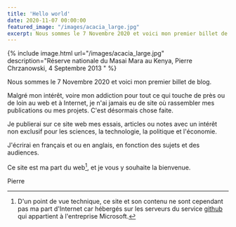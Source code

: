 ```yaml
---
title: 'Hello world'
date: 2020-11-07 00:00:00
featured_image: "/images/acacia_large.jpg"
excerpt: Nous sommes le 7 Novembre 2020 et voici mon premier billet de blog.
---
```


{% include image.html url="/images/acacia_large.jpg" description="Réserve nationale du Masai Mara au Kenya, Pierre Chrzanowski, 4 Septembre 2013 " %}

Nous sommes le 7 Novembre 2020 et voici mon premier billet de blog.

Malgré mon intérêt, voire mon addiction pour tout ce qui touche de près ou de loin au web et à Internet, je n'ai jamais eu de site où rassembler mes publications ou mes projets. C'est désormais chose faite.

Je publierai sur ce site web mes essais, articles ou notes avec un intérêt non exclusif pour les sciences, la technologie, la politique et l'économie. 

J'écrirai en français et ou en anglais, en fonction des sujets et des audiences.

Ce site est ma part du web[^1], et je vous y souhaite la bienvenue.

Pierre

[^1]: D'un point de vue technique, ce site et son contenu ne sont cependant pas ma part d'Internet car hébergés sur les serveurs du service [github](https://github.com/pzwsk/pzwsk.eu) qui appartient à l'entreprise Microsoft.